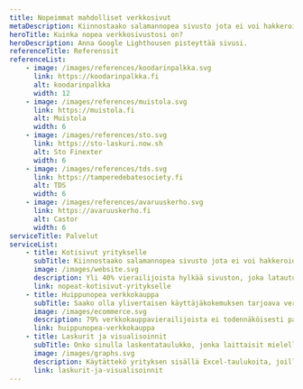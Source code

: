 ```yaml
---
title: Nopeimmat mahdolliset verkkosivut
metaDescription: Kiinnostaako salamannopea sivusto jota ei voi hakkeroida ja jota ei tarvitse ylläpitää?
heroTitle: Kuinka nopea verkkosivustosi on?
heroDescription: Anna Google Lighthousen pisteyttää sivusi.
referenceTitle: Referenssit
referenceList:
    - image: /images/references/koodarinpalkka.svg
      link: https://koodarinpalkka.fi
      alt: koodarinpalkka
      width: 12
    - image: /images/references/muistola.svg
      link: https://muistola.fi
      alt: Muistola
      width: 6
    - image: /images/references/sto.svg
      link: https://sto-laskuri.now.sh
      alt: Sto Finexter
      width: 6
    - image: /images/references/tds.svg
      link: https://tamperedebatesociety.fi
      alt: TDS
      width: 6
    - image: /images/references/avaruuskerho.svg
      link: https://avaruuskerho.fi
      alt: Castor
      width: 6
serviceTitle: Palvelut
serviceList:
    - title: Kotisivut yritykselle
      subTitle: Kiinnostaako salamannopea sivusto jota ei voi hakkeroida ja jota ei tarvitse ylläpitää?
      image: /images/website.svg
      description: Yli 40% vierailijoista hylkää sivuston, joka latautumisessa kestää yli kolme sekuntia. StaticCharge suunnittelee ja toteuttaa nopeimmat mahdolliset sivut. Mikä parasta, tekninen hakukoneoptimointi, responsiivisuus, ilmainen hostaus sekä raudanluja tietoturva ovat aina vakiovarusteita. Voit siis keskittyä olennaiseen, eli sisältöösi.
      link: nopeat-kotisivut-yritykselle
    - title: Huippunopea verkkokauppa
      subTitle: Saako olla ylivertaisen käyttäjäkokemuksen tarjoava verkkokauppa?
      image: /images/ecommerce.svg
      description: 79% verkkokauppavierailijoista ei todennäköisesti palaa enää verkkokauppaasi, jos se on hidas. Jokainen lisäsekunti joka lataamisessa kestää vähentää näyttöjä 11%. Staattista verkkokauppaa nopeampaa ei kuitenkaan tältä planeetalta löydy, ja me teemme juuri sellaisia. Juoksevat kulut alk. vain 9€ kuussa.
      link: huippunopea-verkkokauppa
    - title: Laskurit ja visualisoinnit
      subTitle: Onko sinulla laskentataulukko, jonka laittaisit mielelläsi verkkosivuillesi?
      image: /images/graphs.svg
      description: Käytättekö yrityksen sisällä Excel-taulukoita, joilla voidaan laskea kätevästi vaikka asiakkaille tehtäviä tarjouksia tai rakennusmateriaalien tai biopolttoaineiden lämpöarvoja? Jos tällainen toiminnallisuus pitäisi saada myös verkkosivuillenne, niin asia järjestyy kyllä. StaticChargen reaaliaikaiset laskurit voidaan upottaa mille tahansa verkkosivulle.
      link: laskurit-ja-visualisoinnit
---
```

